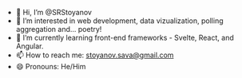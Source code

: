 - 👋 Hi, I’m @SRStoyanov
- 👀 I’m interested in web development, data vizualization, polling aggregation and... poetry!
- 🌱 I’m currently learning front-end frameworks - Svelte, React, and Angular.
- 📫 How to reach me: stoyanov.sava@gmail.com
- 😄 Pronouns: He/Him

<!---
SRStoyanov/SRStoyanov is a ✨ special ✨ repository because its `README.md` (this file) appears on your GitHub profile.
You can click the Preview link to take a look at your changes.
--->
